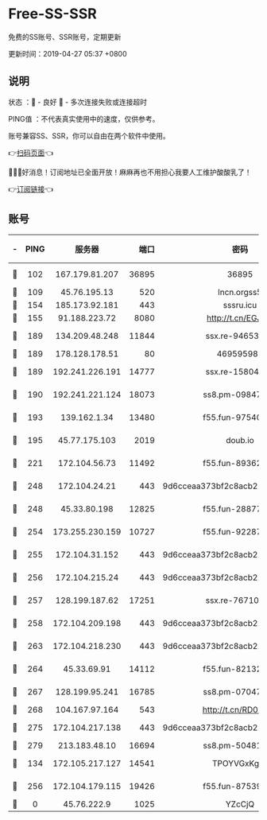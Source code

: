 # Free-SS-SSR

免费的SS账号、SSR账号，定期更新

更新时间：2019-04-27 05:37 +0800

## 说明

状态     ：🙂 - 良好 🙁 - 多次连接失败或连接超时

PING值   ：不代表真实使用中的速度，仅供参考。

账号兼容SS、SSR，你可以自由在两个软件中使用。

👉[扫码页面](https://liesauer.github.io/Free-SS-SSR/)👈

🎉🎉🎉好消息！订阅地址已全面开放！麻麻再也不用担心我要人工维护酸酸乳了！

👉[订阅链接](https://www.liesauer.net/yogurt/subscribe?ACCESS_TOKEN=DAYxR3mMaZAsaqUb)👈

## 账号

|-|PING|服务器|端口|密码|加密方式|区域|
|:----:|:----:|:-----:|-----:|:----:|:----:|:----:|
|🙂|102|167.179.81.207|36895|36895|aes-256-cfb|JP|
|🙂|109|45.76.195.13|520|lncn.orgss5|rc4|JP|
|🙂|154|185.173.92.181|443|sssru.icu|rc4-md5|RU|
|🙂|155|91.188.223.72|8080|http://t.cn/EGJIyrl|rc4-md5|RU|
|🙂|189|134.209.48.248|11844|ssx.re-94653207|aes-256-cfb|US|
|🙂|189|178.128.178.51|80|469595985|chacha20|US|
|🙂|189|192.241.226.191|14777|ssx.re-15804157|aes-256-cfb|US|
|🙂|190|192.241.221.124|18073|ss8.pm-09847750|aes-256-cfb|US|
|🙂|193|139.162.1.34|13480|f55.fun-97540163|aes-256-cfb|SG|
|🙂|195|45.77.175.103|2019|doub.io|aes-128-ctr|SG|
|🙂|221|172.104.56.73|11492|f55.fun-89362117|aes-256-cfb|SG|
|🙂|248|172.104.24.21|443|9d6cceaa373bf2c8acb22e60b6a58be6|aes-256-cfb|US|
|🙂|248|45.33.80.198|12825|f55.fun-28877106|aes-256-cfb|US|
|🙂|254|173.255.230.159|10727|f55.fun-92287038|aes-256-cfb|US|
|🙂|255|172.104.31.152|443|9d6cceaa373bf2c8acb22e60b6a58be6|aes-256-cfb|US|
|🙂|256|172.104.215.24|443|9d6cceaa373bf2c8acb22e60b6a58be6|aes-256-cfb|US|
|🙂|257|128.199.187.62|17251|ssx.re-76710195|aes-256-cfb|SG|
|🙂|258|172.104.209.198|443|9d6cceaa373bf2c8acb22e60b6a58be6|aes-256-cfb|US|
|🙂|263|172.104.218.230|443|9d6cceaa373bf2c8acb22e60b6a58be6|aes-256-cfb|US|
|🙂|264|45.33.69.91|14112|f55.fun-82132228|aes-256-cfb|US|
|🙂|267|128.199.95.241|16785|ss8.pm-07047085|aes-256-cfb|SG|
|🙂|268|104.167.97.164|543|http://t.cn/RD0D7sx|rc4-md5|CA|
|🙂|275|172.104.217.138|443|9d6cceaa373bf2c8acb22e60b6a58be6|aes-256-cfb|US|
|🙂|279|213.183.48.10|16694|ss8.pm-50481530|rc4-md5|RU|
|🙂|134|172.105.217.127|14541|TPOYVGxKglpi|aes-256-cfb|JP|
|🙂|256|172.104.179.115|19426|f55.fun-87539428|aes-256-cfb|SG|
|🙁|0|45.76.222.9|1025|YZcCjQ|rc4-md5|JP|
